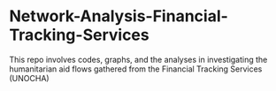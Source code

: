 # Network-Analysis-Financial-Tracking-Services
This repo involves codes, graphs, and the analyses in investigating the humanitarian aid flows gathered from the Financial Tracking Services (UNOCHA)
